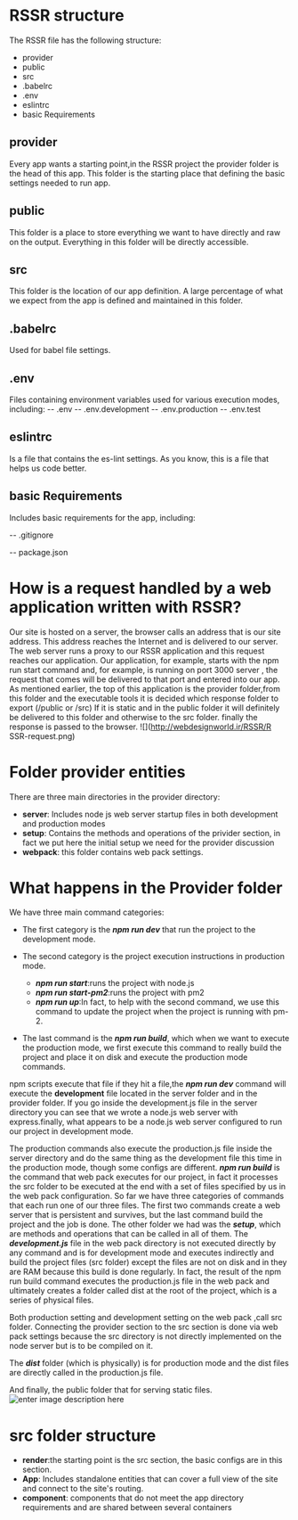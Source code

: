 
# RSSR structure
The RSSR file has the following structure:
* provider
* public
* src
* .babelrc
* .env
* eslintrc
* basic Requirements

## provider
Every app wants a starting point,in the RSSR project the provider folder is the head of this app.
This folder is the starting place that defining the basic settings needed to run app.

## public
This folder is a place to store everything we want to have directly and raw on the output.
Everything in this folder will be directly accessible.

## src
This folder is the location of our app definition.
A large percentage of what we expect from the app is defined and maintained in this folder.

## .babelrc
Used for babel file settings.

## .env
Files containing environment variables used for various execution modes, including:
-- .env
-- .env.development
-- .env.production
-- .env.test

## eslintrc
Is a file that contains the es-lint settings. As you know, this is a file that helps us code better.

## basic Requirements
Includes basic requirements for the app, including:

-- .gitignore

-- package.json


# How is a request handled by a web application written with RSSR?
Our site is hosted on a server, the browser calls an address that is our site address. This address reaches the Internet and is delivered to our server.
The web server runs a proxy to our RSSR application and this request reaches our application.
Our application, for example, starts with the npm run start command and, for example, is running on port 3000 server , the request that comes will be delivered to that port and entered into our app.
As mentioned earlier, the top of this application is the provider folder,from this folder and the executable tools it is decided which response folder to export (/public or /src)
If it is static and in the public folder it will definitely be delivered to this folder and otherwise to the src folder.
finally the response is passed to the browser.
![](http://webdesignworld.ir/RSSR/R
SSR-request.png)
# Folder provider entities
There are three main directories in the provider directory:

 - **server**: Includes node js web server startup files in both development and production modes
 - **setup**: Contains the methods and operations of the privider section, in fact we put here the initial setup we need for the provider discussion
 - **webpack**: this folder contains web pack settings.
 # What happens in the Provider folder
 We have three main command categories:
 
 - The first category is the ***npm run dev*** that run the project to the development mode.
 - The second category is the project execution instructions in production mode.
	 * ***npm run start***:runs the project with node.js
	 * ***npm run start-pm2***:runs the project with pm2
	 * ***npm run up***:In fact, to help with the second command, we use this command to update the project when the project is running with pm-2.
	 
 - The last command is the ***npm run build***, which when we want to execute the production mode, we first execute this command to really build the project and place it on disk and execute the production mode commands.
 
npm scripts execute that file if they hit a file,the ***npm run dev*** command will execute the **development** file located in the server folder and in the provider folder.
If you go inside the development.js file in the server directory you can see that we wrote a node.js web server with express.finally, what appears to be a node.js web server configured to run our project in development mode.

The production commands also execute the production.js file inside the server directory and do the same thing as the development file this time in the production mode, though some configs are different.
***npm run build*** is the command that web pack executes for our project, in fact it processes the src folder to be executed at the end with a set of files specified by us in the web pack configuration.
So far we have three categories of commands that each run one of our three files. The first two commands create a web server that is persistent and survives, but the last command build the project and the job is done.
The other folder we had was the ***setup***, which are methods and operations that can be called in all of them.
The ***development.js*** file in the web pack directory is not executed directly by any command and is for development mode and executes indirectly and build the project files (src folder) except the files are not on disk and in they are RAM because this build is done regularly.
In fact, the result of the npm run build command executes the production.js file in the web pack and ultimately creates a folder called dist at the root of the project, which is a series of physical files.

Both production setting and development setting on the web pack ,call src folder. Connecting the provider section to the src section is done via web pack settings because the src directory is not directly implemented on the node server but is to be compiled on it.

The ***dist*** folder (which is physically) is for production mode and the dist files are directly called in the production.js file.

And finally, the public folder that for serving static files.
![enter image description here](http://webdesignworld.ir/RSSR/RSSR.jpg)

# src folder structure

 - **render**:the starting point is the src section, the basic configs are in this section.
 - **App**: Includes standalone entities that can cover a full view of the site and connect to the site's routing.
 -  **component**: components that do not meet the app directory requirements and are shared between several containers

<!--stackedit_data:
eyJoaXN0b3J5IjpbLTU2MTY4MTQsMjkyOTQzMjIsLTY3MTk3ND
QwOCwxNDc2MDU1NTkwLC0xMjc2Mjg3MDUxLDg2NDkwOTg1NCwt
MjUyNzgzNDY3LC0xMTY0MDkxODIwLDIzNTI4ODUwOSwtMTg2Mj
g4ODc4NCw4OTAzNTI2ODUsMTQ2NTc5NjQ5MiwtMjQ5ODA1ODA2
LDQ4MjUzNDMxNiwtMTEzODM4NjAwMywtMTUzMTE5MjIyOSwzNT
kyNjYzMDgsMTYyMDMyODk3Miw3MTYwMjYxNjEsLTE5NTk0MTU1
MzVdfQ==
-->